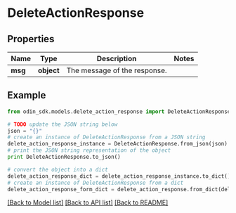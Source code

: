 # DeleteActionResponse


## Properties

Name | Type | Description | Notes
------------ | ------------- | ------------- | -------------
**msg** | **object** | The message of the response. | 

## Example

```python
from odin_sdk.models.delete_action_response import DeleteActionResponse

# TODO update the JSON string below
json = "{}"
# create an instance of DeleteActionResponse from a JSON string
delete_action_response_instance = DeleteActionResponse.from_json(json)
# print the JSON string representation of the object
print DeleteActionResponse.to_json()

# convert the object into a dict
delete_action_response_dict = delete_action_response_instance.to_dict()
# create an instance of DeleteActionResponse from a dict
delete_action_response_form_dict = delete_action_response.from_dict(delete_action_response_dict)
```
[[Back to Model list]](../README.md#documentation-for-models) [[Back to API list]](../README.md#documentation-for-api-endpoints) [[Back to README]](../README.md)


